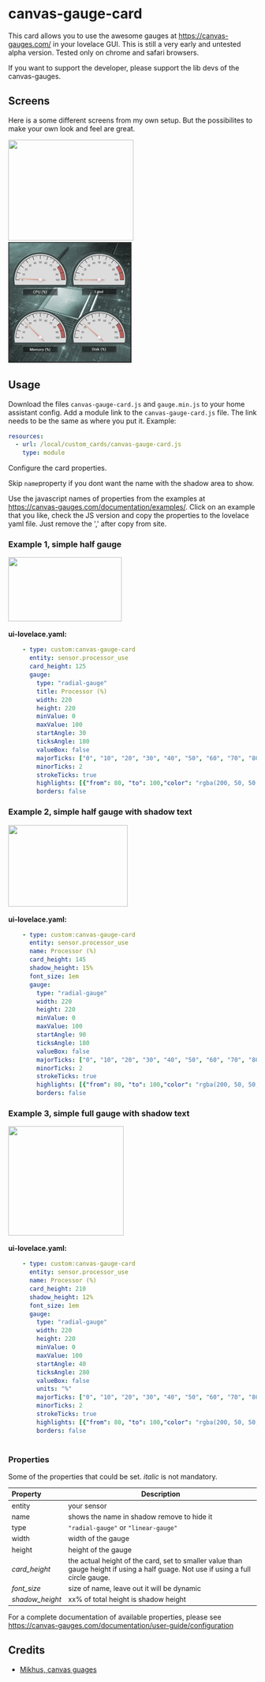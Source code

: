 # canvas-gauge-card
This card allows you to use the awesome gauges at https://canvas-gauges.com/ in your lovelace GUI. This is still a very early and untested alpha version. Tested only on chrome and safari browsers. 

If you want to support the developer, please support the lib devs of the canvas-gauges.

## Screens 
Here is a some different screens from my own setup. But the possibilites to make your own look and feel are great.

<a href="docs/screen1.png" target="_blank"><img src="docs/screen1.png"  width="254" height="204"/></a>
<a href="docs/screen2.png" target="_blank"><img src="docs/screen2.png"  width="250" height="244"/></a>

## Usage
Download the files `canvas-gauge-card.js` and `gauge.min.js` to your home assistant config. Add a module link to the `canvas-gauge-card.js` file. The link needs to be the same as where you put it.
Example:
```yaml
resources:
  - url: /local/custom_cards/canvas-gauge-card.js
    type: module
```
Configure the card properties.

Skip `name`property if you dont want the name with the shadow area to show.

Use the javascript names of properties from the examples at https://canvas-gauges.com/documentation/examples/. Click on an example that you like, check the JS version and copy the properties to the lovelace yaml file. Just remove the ',' after copy from site. 

### Example 1, simple half gauge
<img src="docs/screen_sample2.png"  width="230" height="130"/>

**ui-lovelace.yaml:**

```yaml
    - type: custom:canvas-gauge-card
      entity: sensor.processor_use
      card_height: 125
      gauge:
        type: "radial-gauge"
        title: Processor (%)
        width: 220
        height: 220
        minValue: 0
        maxValue: 100
        startAngle: 30
        ticksAngle: 180
        valueBox: false
        majorTicks: ["0", "10", "20", "30", "40", "50", "60", "70", "80", "90", "100"]
        minorTicks: 2
        strokeTicks: true
        highlights: [{"from": 80, "to": 100,"color": "rgba(200, 50, 50, .75)"}]
        borders: false
```
### Example 2, simple half gauge with shadow text
<img src="docs/screen_sample1.png"  width="242" height="165"/>

**ui-lovelace.yaml:**

```yaml
    - type: custom:canvas-gauge-card
      entity: sensor.processor_use
      name: Processor (%)
      card_height: 145
      shadow_height: 15%
      font_size: 1em
      gauge:
        type: "radial-gauge"
        width: 220
        height: 220
        minValue: 0
        maxValue: 100
        startAngle: 90
        ticksAngle: 180
        valueBox: false
        majorTicks: ["0", "10", "20", "30", "40", "50", "60", "70", "80", "90", "100"]
        minorTicks: 2
        strokeTicks: true
        highlights: [{"from": 80, "to": 100,"color": "rgba(200, 50, 50, .75)"}]
        borders: false   
```
### Example 3, simple full gauge with shadow text
<img src="docs/screen_sample3.png"  width="234" height="221"/>

**ui-lovelace.yaml:**

```yaml
    - type: custom:canvas-gauge-card
      entity: sensor.processor_use
      name: Processor (%)
      card_height: 210
      shadow_height: 12%
      font_size: 1em
      gauge:
        type: "radial-gauge"
        width: 220
        height: 220
        minValue: 0
        maxValue: 100
        startAngle: 40
        ticksAngle: 280
        valueBox: false
        units: "%"
        majorTicks: ["0", "10", "20", "30", "40", "50", "60", "70", "80", "90", "100"]
        minorTicks: 2
        strokeTicks: true
        highlights: [{"from": 80, "to": 100,"color": "rgba(200, 50, 50, .75)"}]
        borders: false
   
```

### Properties
Some of the properties that could be set. *italic* is not mandatory.

| Property |Description
|:---------|-----------
| entity | your sensor
| name | shows the name in shadow remove to hide it
| type | `"radial-gauge"` or `"linear-gauge"`
| width | width of the gauge
| height | height of the gauge
| *card_height*| the actual height of the card, set to smaller value than gauge height if using a half guage. Not use if using a full circle gauge.
| *font_size* | size of name, leave out it will be dynamic
| *shadow_height* | xx% of total height is shadow height

For a complete documentation of available properties, please see https://canvas-gauges.com/documentation/user-guide/configuration

## Credits
- [Mikhus, canvas guages](https://github.com/Mikhus/canvas-gauges)
